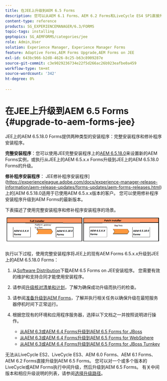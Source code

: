 ```yaml
---
title: 在JEE上升级到AEM 6.5 Forms
description: 您可以从AEM 6.1 Forms、AEM 6.2 Forms和LiveCycle ES4 SP1直接升级到AEM 6.3 Forms。
content-type: reference
products: SG_EXPERIENCEMANAGER/6.3/FORMS
topic-tags: installing
geptopics: SG_AEMFORMS/categories/jee
role: Admin,User
solution: Experience Manager, Experience Manager Forms
feature: Adaptive Forms,AEM Forms Upgrade,AEM Forms on JEE
exl-id: 643bc966-b2d8-4626-8c25-b63c8909287e
source-git-commit: c3e9029236734e22f5d266ac26b923eafbe0a459
workflow-type: tm+mt
source-wordcount: '342'
ht-degree: 0%

---
```


# 在JEE上升级到AEM 6.5 Forms {#upgrade-to-aem-forms-jee}

JEE上的AEM 6.5.18.0 Forms提供两种类型的安装程序：完整安装程序和修补程序安装程序。

**完整安装程序**：您可以使用JEE完整安装程序上的[AEM 6.5.18.0](https://experienceleague.adobe.com/docs/experience-manager-release-information/aem-release-updates/forms-updates/aem-forms-releases.html)来设置新的AEM Forms实例，或执行从JEE上的AEM 6.5.x.x Forms升级到JEE上的AEM 6.5.18.0 Forms的升级。

**修补程序安装程序**： JEE修补程序安装程序](https://experienceleague.adobe.com/docs/experience-manager-release-information/aem-release-updates/forms-updates/aem-forms-releases.html)上的[AEM 6.5.18.0适用于已使用AEM 6.5.x.x版本的客户。 您可以使用修补程序安装程序升级到AEM Forms的最新版本。

下表描述了使用完整安装程序和修补程序安装程序的场景。

![完整和修补安装程序方案](assets/full-and-patch-installer.png)

执行以下过程，使用完整安装程序将JEE上的现有AEM Forms 6.5.x.x升级到JEE上的AEM 6.5.18.0 Forms：

1. 从[Software Distribution](https://experience.adobe.com/#/downloads/content/software-distribution/en/aem.html)下载AEM 6.5 Forms on JEE安装程序。 您需要有效的维护和支持合同才能使用安装程序。
1. 请参阅[升级核对清单和计划](https://www.adobe.com/go/learn_aemforms_upgrade_checklist_65)，了解为确保成功升级而执行的检查。
1. 请参阅[准备升级到AEM Forms](https://www.adobe.com/go/learn_aemforms_prepareupgrade_65)，了解并执行相关任务以确保升级在最短服务器停机时间下正常运行。
1. 根据您现有的环境和应用程序服务器，选择以下文档之一并按照说明进行操作。

   * [从AEM 6.3或AEM 6.4 Forms升级到AEM 6.5 Forms for JBoss](https://www.adobe.com/go/learn_aemforms_upgradeJBoss_65)
   * [从AEM 6.3或AEM 6.4 Forms升级到AEM 6.5 Forms for WebSphere](https://www.adobe.com/go/learn_aemforms_upgradeWebSphere_65)
   * [从AEM 6.3或AEM 6.4 Forms升级到AEM 6.5 Forms for JBoss Turnkey](https://www.adobe.com/go/learn_aemforms_upgradeTurnkey_65)

无法从LiveCycle ES2、LiveCycle ES3、AEM 6.0 Forms、AEM 6.1 Forms、AEM 6.2 Forms直接升级到AEM 6.5 Forms。 您可以对一个或多个版本的LiveCycle或AEM Forms执行中间升级，然后升级到AEM 6.5 Forms。 有关中间版本和相应升级说明的列表，请参阅[选择升级路径](upgrade.md)。
